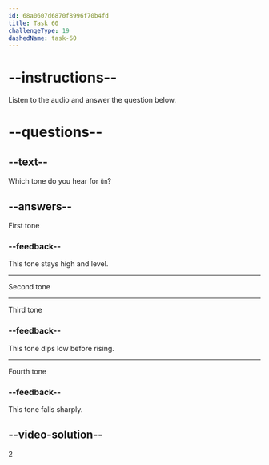 ```yaml
---
id: 68a0607d6870f8996f70b4fd
title: Task 60
challengeType: 19
dashedName: task-60
---
```


<!-- (Audio) A: yún -->

# --instructions--

Listen to the audio and answer the question below.

# --questions--

## --text--

Which tone do you hear for `ün`?

## --answers--

First tone

### --feedback--

This tone stays high and level.

---

Second tone

---

Third tone

### --feedback--

This tone dips low before rising.

---

Fourth tone

### --feedback--

This tone falls sharply.

## --video-solution--

2
